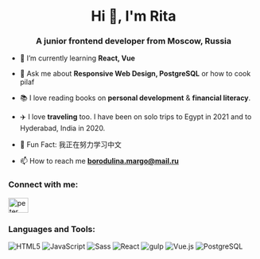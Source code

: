 <h1 align="center">Hi 👋, I'm Rita</h1>
<h3 align="center">A junior frontend developer from Moscow, Russia</h3>

- 🌱 I’m currently learning **React, Vue**

- 💬 Ask me about **Responsive Web Design, PostgreSQL** or how to cook pilaf 

- 📚 I love reading books on **personal development** & **financial literacy**. 

- ✈️ I love **traveling** too. I have been on solo trips to Egypt in 2021 and to Hyderabad, India in 2020.

- 🎉 Fun Fact: 我正在努力学习中文

- 📫 How to reach me **borodulina.margo@mail.ru**

### Connect with me:

<a href="https://www.linkedin.com/in/margarita-borodulina/" target="blank"><img align="center" src="https://raw.githubusercontent.com/rahuldkjain/github-profile-readme-generator/master/src/images/icons/Social/linked-in-alt.svg" alt="peter kimanzi" height="30" width="40" /></a>

### Languages and Tools:
![HTML5](https://img.shields.io/static/v1?style=for-the-badge&message=HTML5&color=E34F26&logo=HTML5&logoColor=FFFFFF&label=)
![JavaScript](https://img.shields.io/static/v1?style=for-the-badge&message=JavaScript&color=222222&logo=JavaScript&logoColor=F7DF1E&label=)
![Sass](https://img.shields.io/static/v1?style=for-the-badge&message=Sass&color=CC6699&logo=Sass&logoColor=FFFFFF&label=)
![React](https://img.shields.io/static/v1?style=for-the-badge&message=React&color=222222&logo=React&logoColor=61DAFB&label=)
![gulp](https://img.shields.io/static/v1?style=for-the-badge&message=gulp&color=CF4647&logo=gulp&logoColor=FFFFFF&label=)
![Vue.js](https://img.shields.io/static/v1?style=for-the-badge&message=Vue.js&color=222222&logo=Vue.js&logoColor=4FC08D&label=)
![PostgreSQL](https://img.shields.io/static/v1?style=for-the-badge&message=PostgreSQL&color=4169E1&logo=PostgreSQL&logoColor=FFFFFF&label=)

